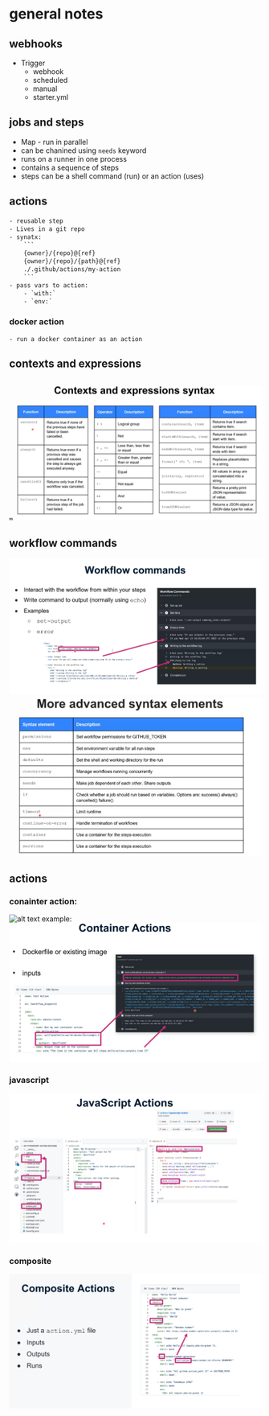# general notes

## webhooks
- Trigger
    - webhook
    - scheduled
    - manual
    - starter.yml

## jobs and steps
- Map - run in parallel
- can be chanined using `needs` keyword
- runs on a runner in one process
- contains a sequence of steps
- steps can be a shell command (run) or an action (uses)

## actions
    - reusable step 
    - Lives in a git repo
    - synatx:
        ```
        {owner}/{repo}@{ref}
        {owner}/{repo}/{path}@{ref}
        ./.github/actions/my-action
        ```
    - pass vars to action:
        - `with:`
        - `env:`

### docker action
    - run a docker container as an action

## contexts and expressions
![alt text](image/contexts.png)

## workflow commands
![alt text](image/workflowcommand.png)
![alt text](image/advanced.png)

## actions
### conainter action:
![alt text](image/container.png)
example:
![alt text](image/containerExample.png)

### javascript
![alt text](image/javascript.png)

### composite
![alt text](image/composite.png)

